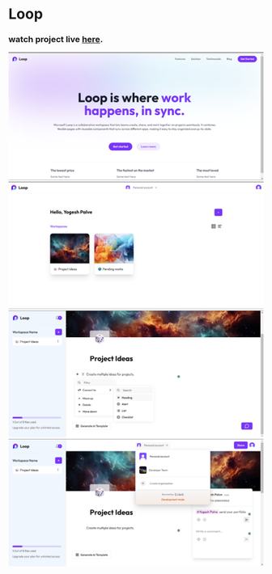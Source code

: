 
# Loop
### watch project live [here](https://loop-collab.vercel.app/).

![Homepage](https://github.com/YogeshDPalve/Loop/blob/main/Homepage.png)
![Dashboard](https://github.com/YogeshDPalve/Loop/blob/main/dashboard.png)
![workspace](https://github.com/YogeshDPalve/Loop/blob/main/workspace.png)
![comment](https://github.com/YogeshDPalve/Loop/blob/main/comment.png)
